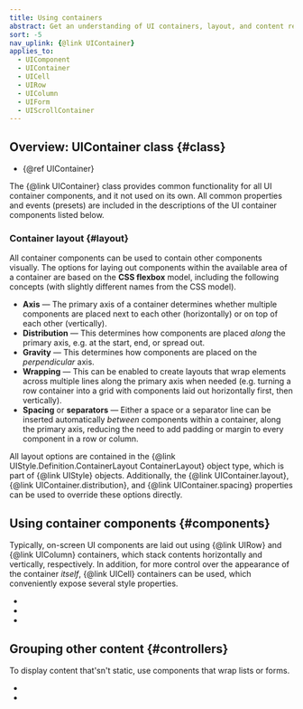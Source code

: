 ```yaml
---
title: Using containers
abstract: Get an understanding of UI containers, layout, and content rendering
sort: -5
nav_uplink: {@link UIContainer}
applies_to:
  - UIComponent
  - UIContainer
  - UICell
  - UIRow
  - UIColumn
  - UIForm
  - UIScrollContainer
---
```


## Overview: UIContainer class {#class}

- {@ref UIContainer}

The {@link UIContainer} class provides common functionality for all UI container components, and it not used on its own. All common properties and events (presets) are included in the descriptions of the UI container components listed below.

### Container layout {#layout}

All container components can be used to contain other components visually. The options for laying out components within the available area of a container are based on the **CSS flexbox** model, including the following concepts (with slightly different names from the CSS model).

- **Axis** — The primary axis of a container determines whether multiple components are placed next to each other (horizontally) or on top of each other (vertically).
- **Distribution** — This determines how components are placed _along_ the primary axis, e.g. at the start, end, or spread out.
- **Gravity** — This determines how components are placed on the _perpendicular_ axis.
- **Wrapping** — This can be enabled to create layouts that wrap elements across multiple lines along the primary axis when needed (e.g. turning a row container into a grid with components laid out horizontally first, then vertically).
- **Spacing** or **separators** — Either a space or a separator line can be inserted automatically _between_ components within a container, along the primary axis, reducing the need to add padding or margin to every component in a row or column.

All layout options are contained in the {@link UIStyle.Definition.ContainerLayout ContainerLayout} object type, which is part of {@link UIStyle} objects. Additionally, the {@link UIContainer.layout}, {@link UIContainer.distribution}, and {@link UIContainer.spacing} properties can be used to override these options directly.

## Using container components {#components}

Typically, on-screen UI components are laid out using {@link UIRow} and {@link UIColumn} containers, which stack contents horizontally and vertically, respectively. In addition, for more control over the appearance of the container _itself_, {@link UICell} containers can be used, which conveniently expose several style properties.

<!--{{html-attr class="pagerefblock_list"}}-->

- <!--{{pagerefblock path="content/en/docs/main/guide/components/UICell/Using"}}-->
- <!--{{pagerefblock path="content/en/docs/main/guide/components/UIRow/Using"}}-->
- <!--{{pagerefblock path="content/en/docs/main/guide/components/UIScrollContainer/Using"}}-->

## Grouping other content {#controllers}

To display content that'sn't static, use components that wrap lists or forms.

<!--{{html-attr class="pagerefblock_list"}}-->

- <!--{{pagerefblock path="content/en/docs/main/guide/List views"}}-->
- <!--{{pagerefblock path="content/en/docs/main/guide/Forms"}}-->
